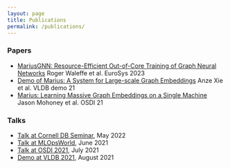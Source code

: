 ```yaml
---
layout: page
title: Publications
permalink: /publications/
---
```


### Papers
* [MariusGNN: Resource-Efficient Out-of-Core Training of Graph Neural Networks](https://arxiv.org/abs/2202.02365) Roger Waleffe et al. EuroSys 2023
* [Demo of Marius: A System for Large-scale Graph Embeddings](http://vldb.org/pvldb/vol14/p2759-mohoney.pdf) Anze Xie et al. VLDB demo 21
* [Marius: Learning Massive Graph Embeddings on a Single Machine](https://arxiv.org/pdf/2101.08358.pdf) Jason Mohoney et al. OSDI 21

### Talks
* [Talk at Cornell DB Seminar](https://www.youtube.com/watch?v=BVDQauRb4gQ), May 2022
* [Talk at MLOpsWorld](https://mlopsworld.com/events/marius-machine-learning-over-billion-edge-graphs-10x-faster-and-5x-cheaper/), June 2021
* [Talk at OSDI 2021](https://www.youtube.com/watch?v=XP9kUuipK1A), July 2021
* [Demo at VLDB 2021](https://www.youtube.com/watch?v=8-WQ-eJFUEg), August 2021
